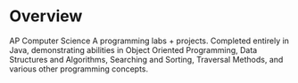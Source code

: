 # Overview
AP Computer Science A programming labs + projects. Completed entirely in Java, demonstrating abilities in Object Oriented Programming, Data Structures and Algorithms, Searching and Sorting, Traversal Methods, and various other programming concepts.
